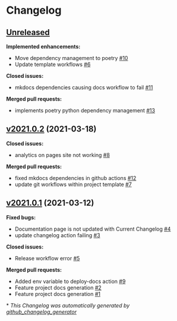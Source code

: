 # Changelog

## [Unreleased](https://github.com/madeinoz67/cookiecutter-kicad/tree/HEAD)

**Implemented enhancements:**

- Move dependency management to poetry [\#10](https://github.com/madeinoz67/cookiecutter-kicad/issues/10)
- Update template workflows [\#6](https://github.com/madeinoz67/cookiecutter-kicad/issues/6)

**Closed issues:**

- mkdocs dependencies causing docs workflow to fail [\#11](https://github.com/madeinoz67/cookiecutter-kicad/issues/11)

**Merged pull requests:**

- implements poetry python dependency management [\#13](https://github.com/madeinoz67/cookiecutter-kicad/pull/13)

## [v2021.0.2](https://github.com/madeinoz67/cookiecutter-kicad/tree/v2021.0.2) (2021-03-18)

**Closed issues:**

- analytics on pages site not working [\#8](https://github.com/madeinoz67/cookiecutter-kicad/issues/8)

**Merged pull requests:**

- fixed mkdocs dependencies in github actions [\#12](https://github.com/madeinoz67/cookiecutter-kicad/pull/12)
- update git workflows within project template [\#7](https://github.com/madeinoz67/cookiecutter-kicad/pull/7)

## [v2021.0.1](https://github.com/madeinoz67/cookiecutter-kicad/tree/v2021.0.1) (2021-03-12)

**Fixed bugs:**

- Documentation page is not updated with Current Changelog [\#4](https://github.com/madeinoz67/cookiecutter-kicad/issues/4)
- update changelog action failing [\#3](https://github.com/madeinoz67/cookiecutter-kicad/issues/3)

**Closed issues:**

- Release workflow error  [\#5](https://github.com/madeinoz67/cookiecutter-kicad/issues/5)

**Merged pull requests:**

- Added env variable to deploy-docs action [\#9](https://github.com/madeinoz67/cookiecutter-kicad/pull/9)
- Feature project docs generation [\#2](https://github.com/madeinoz67/cookiecutter-kicad/pull/2)
- Feature project docs generation [\#1](https://github.com/madeinoz67/cookiecutter-kicad/pull/1)



\* *This Changelog was automatically generated by [github_changelog_generator](https://github.com/github-changelog-generator/github-changelog-generator)*
